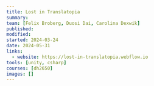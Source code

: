 ```yaml
---
title: Lost in Translatopia
summary:
team: [Felix Broberg, Duosi Dai, Carolina Dexwik]
published:
modified:
started: 2024-03-24
date: 2024-05-31
links:
  - website: https://lost-in-translatopia.webflow.io
tools: [unity, csharp]
courses: [dh2650]
images: []
---
```

